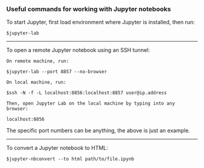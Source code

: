 ### Useful commands for working with Jupyter notebooks

To start Jupyter, first load environment where Jupyter is installed, then run:

```
$jupyter-lab
```
---

To open a remote Jupyter notebook using an SSH tunnel:

```
On remote machine, run:

$jupyter-lab --port 8857 --no-browser

On local machine, run:

$ssh -N -f -L localhost:8856:localhost:8857 user@ip.address

Then, open Jupyter Lab on the local machine by typing into any browser:

localhost:8856
```

The specific port numbers can be anything, the above is just an example.

---

To convert a Jupyter notebook to HTML:

```
$jupyter-nbconvert --to html path/to/file.ipynb
```
